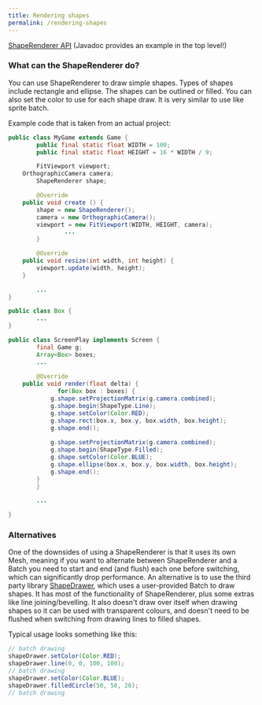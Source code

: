 ```yaml
---
title: Rendering shapes
permalink: /rendering-shapes
---
```

[ShapeRenderer API](http://libgdx.badlogicgames.com/nightlies/docs/api/com/badlogic/gdx/graphics/glutils/ShapeRenderer.html) (Javadoc provides an example in the top level!)

### What can the ShapeRenderer do? ###

You can use ShapeRenderer to draw simple shapes. Types of shapes include rectangle and ellipse.  The shapes can be outlined or filled.  You can also set the color to use for each shape draw. It is very similar to use like sprite batch.

Example code that is taken from an actual project:

```java
public class MyGame extends Game {
        public final static float WIDTH = 100;
        public final static float HEIGHT = 16 * WIDTH / 9;

        FitViewport viewport;
	OrthographicCamera camera;
        ShapeRenderer shape;

        @Override
	public void create () {
		shape = new ShapeRenderer();
		camera = new OrthographicCamera();
		viewport = new FitViewport(WIDTH, HEIGHT, camera);
                ...
        }

        @Override
	public void resize(int width, int height) {
		viewport.update(width, height);
	}

        ...
}

public class Box {
        ...
}

public class ScreenPlay implements Screen {
        final Game g;
        Array<Box> boxes;
        ...
        
        @Override
	public void render(float delta) {
              for(Box box : boxes) {
			g.shape.setProjectionMatrix(g.camera.combined);
			g.shape.begin(ShapeType.Line);
			g.shape.setColor(Color.RED);
			g.shape.rect(box.x, box.y, box.width, box.height);
			g.shape.end();
			
			g.shape.setProjectionMatrix(g.camera.combined);
			g.shape.begin(ShapeType.Filled);
			g.shape.setColor(Color.BLUE);
			g.shape.ellipse(box.x, box.y, box.width, box.height);
			g.shape.end();
		}	
        }

        ...

}
```  

### Alternatives

One of the downsides of using a ShapeRenderer is that it uses its own Mesh, meaning if you want to alternate between ShapeRenderer and a Batch you need to start and end (and flush) each one before switching, which can significantly drop performance. An alternative is to use the third party library [ShapeDrawer](https://github.com/earlygrey/shapedrawer), which uses a user-provided Batch to draw shapes. It has most of the functionality of ShapeRenderer, plus some extras like line joining/bevelling. It also doesn't draw over itself when drawing shapes so it can be used with transparent colours, and doesn't need to be flushed when switching from drawing lines to filled shapes.

Typical usage looks something like this:

```java
// batch drawing
shapeDrawer.setColor(Color.RED);
shapeDrawer.line(0, 0, 100, 100);
// batch drawing
shapeDrawer.setColor(Color.BLUE);
shapeDrawer.filledCircle(50, 50, 20);
// batch drawing
```